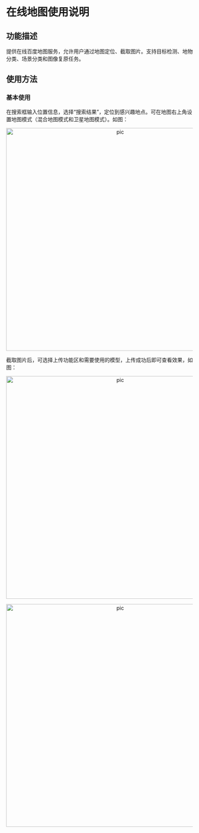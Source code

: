 # 在线地图使用说明

## 功能描述

提供在线百度地图服务，允许用户通过地图定位、截取图片。支持目标检测、地物分类、场景分类和图像复原任务。

## 使用方法

### 基本使用

在搜索框输入位置信息，选择“搜索结果”，定位到感兴趣地点。可在地图右上角设置地图模式（混合地图模式和卫星地图模式）。如图：
<p align="center">
    <img src="https://user-images.githubusercontent.com/90198481/198829346-67e8945d-d587-4feb-a9cb-dc787e267114.png" alt = "pic" width = "600" />
</p>
截取图片后，可选择上传功能区和需要使用的模型，上传成功后即可查看效果，如图：
<p align="center">
    <img src="https://user-images.githubusercontent.com/90198481/198829708-61aed428-4a9d-4cc9-8619-b26164900011.png" alt = "pic" width="600" />
</p>
<p align="center">
    <img src="https://user-images.githubusercontent.com/90198481/198829771-6d437401-d78e-4f30-b36e-1b5b6bf5fddf.png" alt = "pic" width="600" />
</p>
